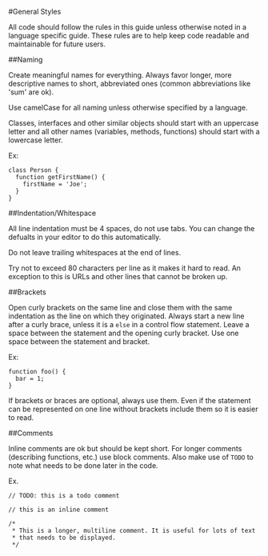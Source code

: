 #General Styles

All code should follow the rules in this guide unless otherwise noted in a language specific guide. These rules are to help keep code readable and maintainable for future users.

##Naming

Create meaningful names for everything. Always favor longer, more descriptive names to short, abbreviated ones (common abbreviations like 'sum' are ok).

Use camelCase for all naming unless otherwise specified by a language.

Classes, interfaces and other similar objects should start with an uppercase letter and all other names (variables, methods, functions) should start with a lowercase letter.

Ex:

```
class Person {
  function getFirstName() {
    firstName = 'Joe';
  }
}
```

##Indentation/Whitespace

All line indentation must be 4 spaces, do not use tabs. You can change the defualts in your editor to do this automatically.

Do not leave trailing whitespaces at the end of lines.

Try not to exceed 80 characters per line as it makes it hard to read. An exception to this is URLs and other lines that cannot be broken up.

##Brackets

Open curly brackets on the same line and close them with the same indentation as the line on which they originated. Always start a new line after a curly brace, unless it is a `else` in a control flow statement. Leave a space between the statement and the opening curly bracket. Use one space between the statement and bracket.

Ex:

```
function foo() {
  bar = 1;
}
```

If brackets or braces are optional, always use them. Even if the statement can be represented on one line without brackets include them so it is easier to read.

##Comments

Inline comments are ok but should be kept short. For longer comments (describing functions, etc.) use block comments. Also make use of `TODO` to note what needs to be done later in the code.

Ex.

```
// TODO: this is a todo comment

// this is an inline comment

/*
 * This is a longer, multiline comment. It is useful for lots of text
 * that needs to be displayed.
 */
